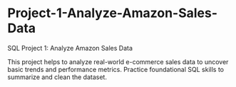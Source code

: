 # Project-1-Analyze-Amazon-Sales-Data
SQL Project 1: Analyze Amazon Sales Data

This project helps to analyze real-world e-commerce sales data to uncover basic trends and performance metrics.
Practice foundational SQL skills to summarize and clean the dataset.
